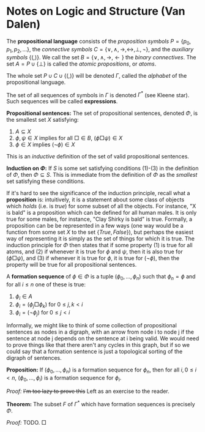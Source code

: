 # Notes on Logic and Structure (Van Dalen)

The **propositional language** consists of the *proposition symbols* $P = \{ p_0, p_1, p_2, \ldots \}$, the *connective symbols* $C = \{ \vee, \wedge, \rightarrow, \leftrightarrow, \bot, \neg \}$, and the *auxiliary symbols* $\{ (, ) \}$. We call the set $B = \{ \vee, \wedge, \rightarrow, \leftarrow \}$ the *binary connectives*. The set $A = P \cup \{ \bot \}$ is called the *atomic propositions*, or *atoms*.

The whole set $P \cup C \cup \{ (, ) \}$ will be denoted $\Gamma$, called the *alphabet* of the propositional language.

The set of all sequences of symbols in $\Gamma$ is denoted $\Gamma^{\ast}$ (see Kleene star). Such sequences will be called **expressions**.

**Propositional sentences:** The set of propositional sentences, denoted $\Phi$, is the smallest set $X$ satisfying:

 1. $A \subseteq X$
 2. $\phi, \psi \in X$ implies for all $\Box \in B$, $(\phi \Box \psi) \in X$
 3. $\phi \in X$ implies $(\neg \phi) \in X$

This is an *inductive* definition of the set of valid propositional sentences.

**Induction on $\Phi$:** If $S$ is some set satisfying conditions (1)-(3) in the definition of $\Phi$, then $\Phi \subseteq S$. This is immediate from the definition of $\Phi$ as the *smallest* set satisfying these conditions.

If it's hard to see the significance of the induction principle, recall what a **proposition** is: intuitively, it is a statement about some class of objects which *holds* (i.e. is *true*) for some subset of all the objects. For instance, "X is bald" is a proposition which can be defined for all human males. It is only true for some males, for instance, "Clay Shirky is bald" is true. Formally, a proposition can be be represented in a few ways (one way would be a function from some set $X$ to the set $\{True, False\}$), but perhaps the easiest way of representing it is simply as the set of things for which it is true. The induction principle for $\Phi$ then states that if some property (1) is true for all atoms, and (2) if whenever it is true for $\phi$ and $\psi$, then it is also true for $(\phi \Box \psi)$, and (3) if whenever it is true for $\phi$, it is true for $(\neg \phi)$, then the property will be true for all propositional sentences.

A **formation sequence** of $\phi \in \Phi$ is a tuple $(\phi_0, \ldots, \phi_n)$ such that $\phi_n = \phi$ and for all $i \leq n$ one of these is true:

 1. $\phi_i \in A$
 2. $\phi_i = (\phi_j \Box \phi_k)$ for $0 \leq j, k < i$
 3. $\phi_i = (\neg \phi_j)$ for $0 \leq j < i$

Informally, we might like to think of some collection of propositional sentences as nodes in a digraph, with an arrow from node i to node j if the sentence at node j depends on the sentence at i being valid. We would need to prove things like that there aren't any cycles in this graph, but if so we could say that a formation sentence is just a topological sorting of the digraph of sentences.

**Proposition:** If $(\phi_0, \ldots, \phi_n)$ is a formation sequence for $\phi_n$, then for all $i, 0 \leq i < n$, $(\phi_0, \ldots, \phi_i)$ is a formation sequence for $\phi_i$.

*Proof:* ~~I'm too lazy to prove this~~ Left as an exercise to the reader.

**Theorem:** The subset $F$ of $\Gamma^{\ast}$ which have formation sequences is precisely $\Phi$.

*Proof:* TODO. $\Box$


